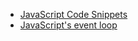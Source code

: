 - [JavaScript Code Snippets](https://codebitwave.com/javascript-code-snippets-1000/)
- [JavaScript's event loop](https://github.com/uwspstar/20-Day-Challenge-List/blob/main/Front-End/JavaScript's%20event%20loop.md)
